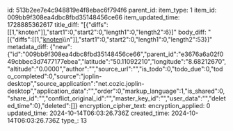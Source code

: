 id: 513b2ee7e4c948819e4f8ebac6f794f6
parent_id: 
item_type: 1
item_id: 009bb9f308ea4dbc8fbd35148456ce66
item_updated_time: 1728885362617
title_diff: "[{\"diffs\":[[1,\"knoten\"]],\"start1\":0,\"start2\":0,\"length1\":0,\"length2\":6}]"
body_diff: "[{\"diffs\":[[1,\"[knoten](https://www.youtube.com/shorts/obA_EEQKxrw)\\\n\"]],\"start1\":0,\"start2\":0,\"length1\":0,\"length2\":53}]"
metadata_diff: {"new":{"id":"009bb9f308ea4dbc8fbd35148456ce66","parent_id":"e3676a6a02f049cbbec3d7477177ebea","latitude":"50.11092210","longitude":"8.68212670","altitude":"0.0000","author":"","source_url":"","is_todo":0,"todo_due":0,"todo_completed":0,"source":"joplin-desktop","source_application":"net.cozic.joplin-desktop","application_data":"","order":0,"markup_language":1,"is_shared":0,"share_id":"","conflict_original_id":"","master_key_id":"","user_data":"","deleted_time":0},"deleted":[]}
encryption_cipher_text: 
encryption_applied: 0
updated_time: 2024-10-14T06:03:26.736Z
created_time: 2024-10-14T06:03:26.736Z
type_: 13